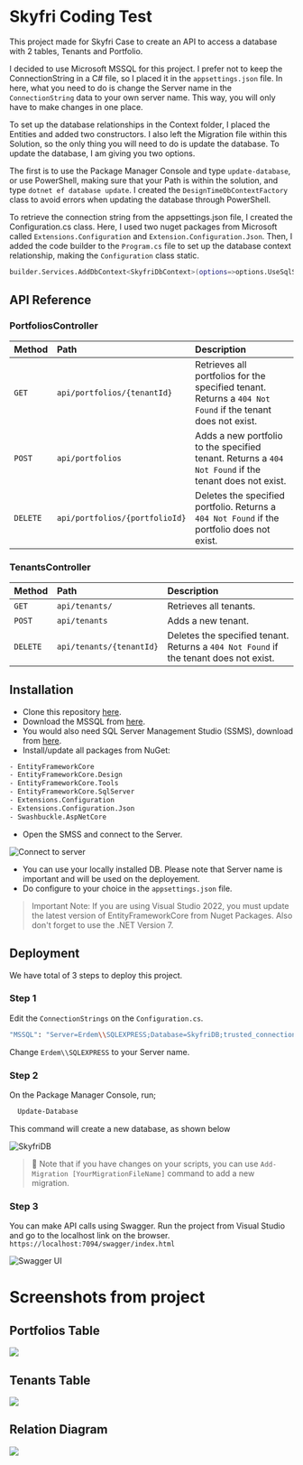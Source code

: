 ﻿
# Skyfri Coding Test

This project made for Skyfri Case to create an API to access a database with 2 tables, Tenants and Portfolio.

I decided to use Microsoft MSSQL for this project. 
I prefer not to keep the ConnectionString in a C# file, 
so I placed it in the `appsettings.json` file. 
In here, what you need to do is change the Server name in the `ConnectionString`
data to your own server name. This way, you will only have to make changes in one place.

To set up the database relationships in the Context folder, 
I placed the Entities and added two constructors. I also left the Migration 
file within this Solution, so the only thing you will need to do is update the database. 
To update the database, I am giving you two options. 

The first is to use the Package Manager Console and type `update-database`, 
or use PowerShell, making sure that your Path is within the solution, 
and type `dotnet ef database update`. I created the `DesignTimeDbContextFactory`
class to avoid errors when updating the database through PowerShell.

To retrieve the connection string from the appsettings.json file, 
I created the Configuration.cs class. Here, I used two nuget packages 
from Microsoft called `Extensions.Configuration` and `Extension.Configuration.Json`. 
Then, I added the code builder to the `Program.cs` file to set up the database context relationship, 
making the `Configuration` class static.

```sh
builder.Services.AddDbContext<SkyfriDbContext>(options=>options.UseSqlServer(Configuration.ConnectionString));
```



## API Reference

### PortfoliosController

| Method    | Path     | Description                |
| :-------- | :------- | :------------------------- |
| `GET`     | `api/portfolios/{tenantId}` | Retrieves all portfolios for the specified tenant. Returns a `404 Not Found` if the tenant does not exist. |
| `POST`    | `api/portfolios` | Adds a new portfolio to the specified tenant. Returns a `404 Not Found` if the tenant does not exist. |
| `DELETE`  | `api/portfolios/{portfolioId}` | Deletes the specified portfolio. Returns a `404 Not Found` if the portfolio does not exist. |

### TenantsController

| Method    | Path     | Description                |
| :-------- | :------- | :------------------------- |
| `GET`     | `api/tenants/` | Retrieves all tenants. |
| `POST`    | `api/tenants` | Adds a new tenant. |
| `DELETE`  | `api/tenants/{tenantId}` | Deletes the specified tenant. Returns a `404 Not Found` if the tenant does not exist. |




## Installation

* Clone this repository [here](https://github.com/AkarErdem/SkyfriCodingTest).
* Download the MSSQL from [here](https://www.microsoft.com/en/sql-server/sql-server-downloads).
* You would also need SQL Server Management Studio (SSMS), download from [here](https://learn.microsoft.com/en-us/sql/ssms/download-sql-server-management-studio-ssms-19?view=sql-server-ver16).
* Install/update all packages from NuGet:

```bash
- EntityFrameworkCore
- EntityFrameworkCore.Design
- EntityFrameworkCore.Tools
- EntityFrameworkCore.SqlServer
- Extensions.Configuration
- Extensions.Configuration.Json
- Swashbuckle.AspNetCore
```
* Open the SMSS and connect to the Server. 

![Connect to server](Screenshots/smss_connect.png)

* You can use your locally installed DB. Please note that Server name is important and will be used on the deployement.
* Do configure to your choice in the `appsettings.json` file.

> Important Note: If you are using Visual Studio 2022,
> you must update the latest version of EntityFrameworkCore from Nuget Packages.
> Also don't forget to use the .NET Version 7.
## Deployment

We have total of 3 steps to deploy this project.

### Step 1 
Edit the `ConnectionStrings` on the `Configuration.cs`.
```sh
"MSSQL": "Server=Erdem\\SQLEXPRESS;Database=SkyfriDB;trusted_connection=true;Encrypt=false"
```
Change `Erdem\\SQLEXPRESS` to your Server name. 

### Step 2
On the Package Manager Console, run;
```bash
  Update-Database
```

This command will create a new database, as shown below 

![SkyfriDB](Screenshots/skyfri_db.png) 
> 📝 Note that if you have changes on your scripts, you can use `Add-Migration [YourMigrationFileName]` command to add a new migration.

### Step 3
You can make API calls using Swagger. 
Run the project from Visual Studio and go to the localhost link on the browser.
`https://localhost:7094/swagger/index.html`

![Swagger UI](Screenshots/swagger.png)
# Screenshots from project

## Portfolios Table

![](Screenshots/portfolios.png)

## Tenants Table

![](Screenshots/tenants.png)

## Relation Diagram

![](Screenshots/relation_diagram.png)
